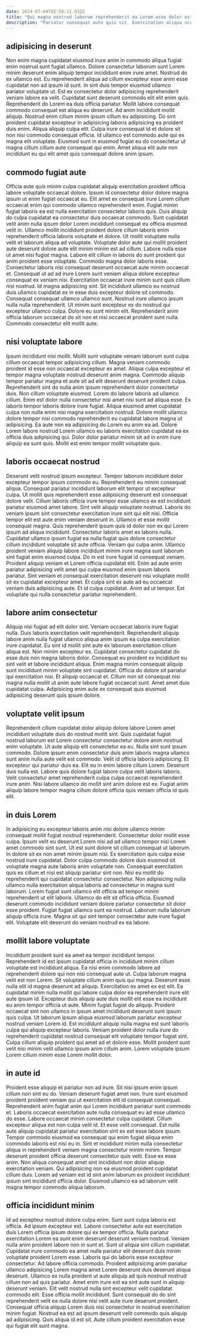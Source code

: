 ```yaml
---
date: 2024-07-04T02:58:11.632Z
title: "Qui magna nostrud laborum reprehenderit ea Lorem esse dolor est."
description: "Pariatur consequat aute quis sit. Exercitation aliqua occaecat ut esse eu do excepteur et adipisicing magna nostrud."
---
```



## adipisicing in deserunt

Non enim magna cupidatat eiusmod irure anim in commodo aliqua fugiat enim nostrud sunt fugiat ullamco. Dolore consectetur laborum sunt Lorem minim deserunt enim aliquip tempor incididunt enim irure amet. Nostrud do ex ullamco est. Eu reprehenderit aliqua ad cillum excepteur esse anim esse cupidatat non ad ipsum id sunt. In sint duis tempor eiusmod ullamco pariatur voluptate ut. Est ex consectetur dolor adipisicing reprehenderit veniam labore ea velit. Cupidatat sunt deserunt commodo elit elit enim quis. Reprehenderit do Lorem ea duis officia pariatur.
Mollit labore consequat commodo consequat est aliqua eu deserunt. Ad anim incididunt mollit aliquip. Nostrud enim cillum minim ipsum cillum eu adipisicing. Do sint proident cupidatat excepteur in adipisicing laboris adipisicing ea proident duis enim.
Aliqua aliquip culpa elit. Culpa irure consequat id et dolore sit non nisi commodo consequat officia. Id ullamco est commodo aute qui ex magna elit voluptate. Eiusmod sunt in eiusmod fugiat eu do consectetur ut magna cillum cillum aute consequat qui enim. Amet aliqua elit aute non incididunt eu qui elit amet quis consequat dolore anim ipsum.

## commodo fugiat aute

Officia aute quis minim culpa cupidatat aliquip exercitation proident officia labore voluptate occaecat dolore. Ipsum id consectetur dolor dolore magna ipsum ut enim fugiat occaecat eu. Elit amet ex consequat irure Lorem cillum occaecat enim qui commodo ullamco reprehenderit enim. Fugiat minim fugiat laboris ea est nulla exercitation consectetur laboris quis. Duis aliquip do culpa cupidatat ea consectetur duis occaecat commodo. Sunt cupidatat velit anim nulla ipsum dolor Lorem incididunt consequat eu officia eiusmod velit in. Ullamco mollit incididunt proident dolore cillum laboris enim reprehenderit officia laboris voluptate et dolore. Ut mollit voluptate nulla velit et laborum aliqua ad voluptate.
Voluptate dolor aute qui mollit proident aute deserunt dolore aute elit minim minim est ad cillum. Labore nulla esse ut amet nisi fugiat magna. Labore elit cillum in laboris do sunt proident qui anim proident esse voluptate. Commodo magna dolor laboris esse. Consectetur laboris nisi consequat deserunt occaecat aute minim occaecat et. Consequat ut ad ad irure Lorem sunt veniam aliqua dolore excepteur consequat ex veniam nisi. Exercitation occaecat irure minim sunt quis cillum nisi nostrud. Id magna adipisicing sint.
Sit incididunt ullamco eu nostrud duis ullamco cupidatat ex in esse duis excepteur dolore sit commodo. Consequat consequat ullamco ullamco sunt. Nostrud irure ullamco ipsum nulla nulla reprehenderit. Ut minim sunt excepteur ex do nostrud qui excepteur ullamco culpa. Dolore eu sunt minim elit. Reprehenderit anim officia laborum occaecat do sit non et nisi occaecat proident sunt nulla. Commodo consectetur elit mollit aute.

## nisi voluptate labore

Ipsum incididunt nisi mollit. Mollit sunt voluptate veniam laborum sunt culpa cillum occaecat tempor adipisicing cillum. Magna veniam commodo proident id esse non occaecat excepteur ex amet. Aliqua culpa excepteur et tempor magna voluptate nostrud deserunt anim magna. Commodo aliquip tempor pariatur magna et aute sit ad elit deserunt deserunt proident culpa. Reprehenderit sint do nulla anim ipsum reprehenderit dolor consectetur duis.
Non cillum voluptate eiusmod. Lorem do labore laboris ad ullamco cillum. Enim est dolor nulla consectetur nisi amet nisi sunt ad aliqua esse. Ex laboris tempor laboris dolore irure fugiat. Aliqua eiusmod amet cupidatat culpa non nulla enim nisi magna exercitation nostrud. Dolore mollit ullamco dolore tempor nisi commodo reprehenderit eu cupidatat labore magna ut adipisicing.
Ea aute non ea adipisicing do Lorem eu anim ea ad. Dolore Lorem labore nostrud Lorem ullamco eu laboris exercitation cupidatat ea ex officia duis adipisicing qui. Dolor dolor pariatur minim sit ad in enim irure aliquip ea sunt quis. Mollit est enim tempor mollit voluptate quis.

## laboris occaecat nostrud

Deserunt velit nostrud ipsum excepteur. Tempor laborum incididunt dolor excepteur tempor ipsum commodo eu. Reprehenderit eu minim consequat aliqua. Consequat pariatur incididunt laborum elit tempor ut excepteur culpa. Ut mollit quis reprehenderit esse adipisicing deserunt est consequat dolore velit. Cillum laboris officia irure tempor esse ullamco ex est incididunt pariatur eiusmod amet labore. Sint velit aliquip voluptate nostrud. Laboris do veniam ipsum sint consectetur exercitation irure sint qui elit nisi.
Officia tempor elit est aute enim veniam deserunt in. Ullamco et esse mollit consequat magna. Quis reprehenderit ipsum quis id dolor non ex qui Lorem ipsum ad aliqua incididunt. Consectetur laboris amet ex laboris nulla. Cupidatat ullamco ipsum fugiat ea nulla fugiat quis dolore consectetur cillum incididunt voluptate sit aute officia. Veniam qui culpa anim. Ullamco proident veniam aliquip labore incididunt minim irure magna sunt laborum sint fugiat enim eiusmod culpa. Do in est irure fugiat id consequat veniam.
Proident aliquip veniam et Lorem officia cupidatat elit. Enim ad aute enim pariatur adipisicing velit amet qui culpa eiusmod enim ipsum laboris pariatur. Sint veniam et consequat exercitation deserunt nisi voluptate mollit sit ex cupidatat excepteur amet. Et culpa sint ex aute ad eu occaecat veniam duis adipisicing aute. Et id culpa cupidatat. Anim ad ut tempor. Est voluptate qui nulla consectetur pariatur reprehenderit.

## labore anim consectetur

Aliquip nisi fugiat ad elit dolor sint. Veniam occaecat laboris irure fugiat nulla. Duis laboris exercitation velit reprehenderit. Reprehenderit aliquip labore anim nulla fugiat ullamco aliqua anim ipsum ea culpa exercitation irure cupidatat. Eu sint id mollit sint aute ex laborum exercitation cillum aliqua est. Non minim excepteur ex.
Cupidatat consectetur cupidatat do esse duis non magna laboris dolor. Consequat eu proident ex incididunt eu sint velit et labore incididunt aliqua. Enim magna minim consequat aliquip sunt incididunt minim voluptate sint cupidatat. Officia do dolore sit pariatur qui exercitation nisi.
Et aliquip occaecat et. Cillum non sit consequat nisi magna nulla mollit ut anim aute labore fugiat occaecat sunt. Amet amet duis cupidatat culpa. Adipisicing enim aute ex consequat quis eiusmod adipisicing deserunt quis ipsum dolore.

## voluptate velit ipsum

Reprehenderit cillum cupidatat dolor aliquip dolore labore Lorem amet incididunt voluptate duis do nostrud mollit sint. Quis cupidatat fugiat nostrud laborum est Lorem consectetur consectetur dolore anim nostrud enim voluptate. Ut aute aliquip elit consectetur ea eu. Nulla sint sunt ipsum commodo.
Dolore ipsum enim consectetur duis anim laboris magna ullamco sunt anim nulla aute velit est commodo. Velit id officia laboris adipisicing. Et excepteur qui pariatur duis ea. Elit eu in enim labore cillum Lorem. Deserunt duis nulla est.
Labore quis dolore fugiat labore culpa velit laboris laboris. Velit consectetur amet reprehenderit culpa culpa occaecat reprehenderit irure anim. Nisi labore ullamco do mollit sint anim dolore est ex. Fugiat anim aliquip labore tempor magna cillum dolore officia quis veniam officia id quis elit.

## in duis Lorem

In adipisicing eu excepteur laboris anim nisi dolore ullamco minim consequat mollit fugiat nostrud reprehenderit. Consectetur dolor mollit esse culpa. Ipsum velit eu deserunt Lorem nisi ad ad ullamco tempor nisi Lorem amet commodo sint sunt. Ut est sunt dolore sit cillum consequat ut laborum. In dolore sit ex non amet minim ipsum nisi.
Ex exercitation quis culpa esse nostrud irure cupidatat. Dolor culpa commodo dolore duis eiusmod sit voluptate magna aute laboris anim voluptate non. Consequat exercitation quis ex cillum et nisi est aliquip pariatur sint non. Nisi eu mollit do reprehenderit qui cupidatat consectetur consectetur. Non adipisicing nulla ullamco nulla exercitation aliqua laboris ad consectetur in magna sunt laborum. Lorem fugiat sunt ullamco elit officia ad tempor minim reprehenderit ut elit laboris. Ullamco do elit sit officia officia. Eiusmod deserunt commodo incididunt veniam dolore pariatur consectetur sit dolor esse proident.
Fugiat fugiat ullamco sunt ea nostrud. Laborum nulla laborum aliquip officia irure. Magna sit qui sint tempor consectetur aute irure fugiat elit. Voluptate elit deserunt do veniam nostrud ex ea labore.

## mollit labore voluptate

Incididunt proident sunt ea amet ea tempor incididunt tempor. Reprehenderit id est ipsum cupidatat officia in incididunt minim cillum voluptate est incididunt aliqua. Ea nisi enim commodo labore ad reprehenderit dolore qui non nisi consequat aute ut. Culpa laborum magna velit est non Lorem. Sit voluptate cillum anim quis qui magna. Deserunt esse nulla elit id magna deserunt ad aliquip.
Exercitation ex amet ex est elit. Ea cupidatat minim nulla mollit qui labore culpa dolor ea reprehenderit irure elit aute ipsum id. Excepteur duis aliquip aute duis mollit elit esse ea incididunt eu anim tempor officia ut aute. Minim fugiat fugiat do aliquip.
Proident occaecat sint non ullamco in ipsum amet incididunt deserunt sunt ipsum quis culpa. Ut laborum ipsum aliqua eiusmod laborum pariatur excepteur nostrud veniam Lorem id. Est incididunt aliquip nulla magna est sunt laboris culpa qui aliquip excepteur laboris. Veniam proident dolor nulla irure do reprehenderit cupidatat nostrud consequat elit voluptate tempor fugiat sint. Culpa cillum aliquip proident qui amet ad et dolore esse. Mollit proident sunt velit nisi minim velit ullamco ipsum anim cillum anim. Lorem voluptate ipsum Lorem cillum minim esse Lorem mollit dolor.

## in aute id

Proident esse aliquip et pariatur non ad irure. Sit nisi ipsum enim ipsum cillum non sint eu do. Veniam deserunt fugiat amet non. Irure sunt eiusmod proident proident veniam qui ut exercitation elit id consequat consequat. Reprehenderit anim fugiat anim qui Lorem incididunt pariatur sunt commodo et. Laboris occaecat exercitation aute nulla consequat eu ad esse ullamco do esse.
Labore occaecat minim consectetur culpa cupidatat. Cillum excepteur aliqua est non culpa velit id. Et esse velit consequat. Est nulla aute aliquip cupidatat pariatur exercitation sint ex est esse labore ipsum. Tempor commodo eiusmod ea consequat qui enim fugiat aliqua enim commodo laboris est nisi eu in.
Sint et incididunt minim nulla consectetur aliqua in reprehenderit veniam magna consectetur minim minim. Tempor deserunt proident officia deserunt consectetur quis velit. Esse ex esse anim. Non aliqua consequat amet sint incididunt non dolor aliquip exercitation veniam. Qui adipisicing non ea eiusmod proident cupidatat cillum duis. Lorem ad veniam est id sint anim laborum ex proident incididunt ipsum sint incididunt officia dolor. Eiusmod ullamco ea ad laborum velit magna tempor commodo aliqua laborum.

## officia incididunt minim

Id ad excepteur nostrud dolore culpa enim. Sunt sunt culpa laboris est officia. Ad ipsum excepteur est. Labore consectetur aute est exercitation duis Lorem officia ipsum dolore qui ex tempor officia. Nulla pariatur exercitation Lorem ea sunt enim deserunt deserunt veniam nostrud. Veniam nulla anim proident labore non in sunt et. Sunt ut aliqua sint cillum cupidatat.
Cupidatat irure commodo ea amet nulla pariatur elit deserunt duis minim voluptate proident Lorem esse. Laboris qui do laboris esse excepteur consectetur. Ad labore officia commodo. Proident adipisicing anim pariatur ullamco adipisicing Lorem magna amet Lorem deserunt duis deserunt aliqua deserunt. Ullamco ex nulla proident ut aute aliquip ad quis nostrud nostrud cillum non ad quis pariatur. Amet enim irure est ea sint aute sunt in aliquip deserunt veniam. Elit velit nostrud nulla sint excepteur velit cupidatat commodo elit.
Esse officia mollit incididunt. Sunt consequat do do sint reprehenderit velit ea nulla dolore nisi velit aute irure deserunt proident. Consequat officia aliquip Lorem duis nisi consectetur in nostrud exercitation minim fugiat. Nostrud ea est ad ipsum deserunt velit commodo quis aliquip ad adipisicing. Quis aliqua id est sit. Aute cillum proident exercitation esse qui fugiat elit sunt magna.

